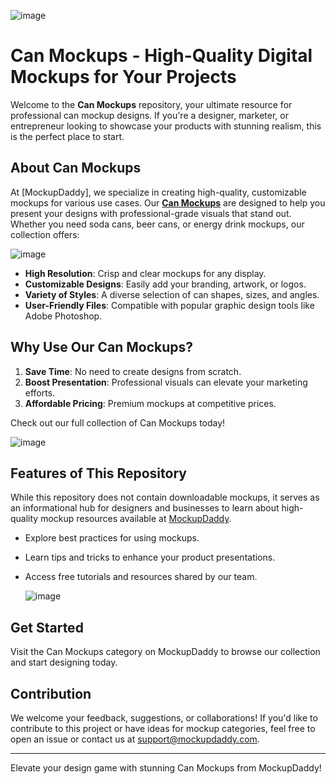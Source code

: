 ![image](https://github.com/user-attachments/assets/0e1bd7f6-9008-48fb-9f4a-8890d7d0f1dc)

# Can Mockups - High-Quality Digital Mockups for Your Projects

Welcome to the **Can Mockups** repository, your ultimate resource for professional can mockup designs. If you're a designer, marketer, or entrepreneur looking to showcase your products with stunning realism, this is the perfect place to start.

## About Can Mockups

At [MockupDaddy], we specialize in creating high-quality, customizable mockups for various use cases. Our **[Can Mockups](https://www.mockupdaddy.com/can-mockup)** are designed to help you present your designs with professional-grade visuals that stand out. Whether you need soda cans, beer cans, or energy drink mockups, our collection offers:

![image](https://github.com/user-attachments/assets/81bf6a2a-434e-41be-b713-8559dcfa5c3e)

- **High Resolution**: Crisp and clear mockups for any display.
- **Customizable Designs**: Easily add your branding, artwork, or logos.
- **Variety of Styles**: A diverse selection of can shapes, sizes, and angles.
- **User-Friendly Files**: Compatible with popular graphic design tools like Adobe Photoshop.

## Why Use Our Can Mockups?

1. **Save Time**: No need to create designs from scratch.
2. **Boost Presentation**: Professional visuals can elevate your marketing efforts.
3. **Affordable Pricing**: Premium mockups at competitive prices.

Check out our full collection of Can Mockups today!

![image](https://github.com/user-attachments/assets/151a0339-cc04-4ba9-86be-3cfe8a49fd3b)

## Features of This Repository

While this repository does not contain downloadable mockups, it serves as an informational hub for designers and businesses to learn about high-quality mockup resources available at [MockupDaddy](https://www.mockupdaddy.com).

- Explore best practices for using mockups.
- Learn tips and tricks to enhance your product presentations.
- Access free tutorials and resources shared by our team.
  
  ![image](https://github.com/user-attachments/assets/9f96b335-a288-4499-8bac-8680993498af)

## Get Started

Visit the Can Mockups category on MockupDaddy to browse our collection and start designing today.

## Contribution

We welcome your feedback, suggestions, or collaborations! If you'd like to contribute to this project or have ideas for mockup categories, feel free to open an issue or contact us at support@mockupdaddy.com.

---

Elevate your design game with stunning Can Mockups from MockupDaddy!
